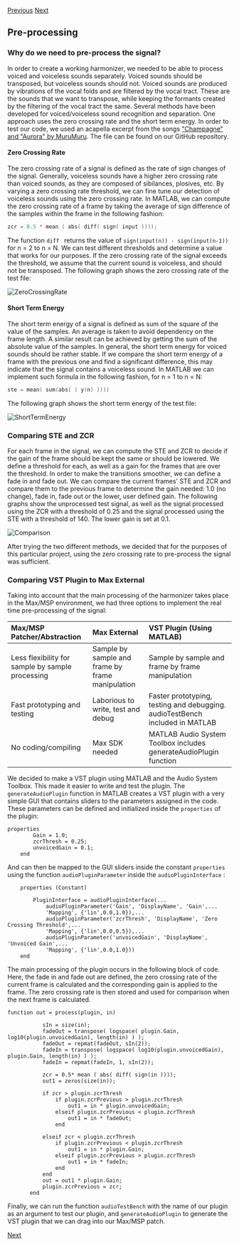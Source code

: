 [Previous](./interface.md)         [Next](./pitchshifting.md)

## Pre-processing

### Why do we need to pre-process the signal?

In order to create a working harmonizer, we needed to be able to process voiced and voiceless sounds separately. Voiced sounds should be transposed, but voiceless sounds should not. Voiced sounds are produced by vibrations of the vocal folds and are filtered by the vocal tract. These are the sounds that we want to transpose, while keeping the formants created by the filtering of the vocal tract the same. Several methods have been developed for voiced/voiceless sound recognition and separation. One approach uses the zero crossing rate and the short term energy. In order to test our code, we used an acapella excerpt from the songs ["Champagne" and "Aurora" by MuruMuru](https://open.spotify.com/track/32nlotNdfPe5PjyEovnrM7?si=IEqlPLsLTxqynP417MJfDA). The file can be found on our GitHub repository.

#### Zero Crossing Rate

The zero crossing rate of a signal is defined as the rate of sign changes of the signal. Generally, voiceless sounds have a higher zero crossing rate than voiced sounds, as they are composed of sibilances, plosives, etc. By varying a zero crossing rate threshold, we can fine tune our detection of voiceless sounds using the zero crossing rate. In MATLAB, we can compute the zero crossing rate of a frame by taking the average of sign difference of the samples within the frame in the following fashion:

```c++
zcr = 0.5 * mean ( abs( diff( sign( input ))));
```

The function ```diff ``` returns the value of ```sign(input(n)) - sign(input(n-1))``` for n = 2 to n = N. We can test different thresholds and determine a value that works for our purposes. If the zero crossing rate of the signal exceeds the threshold, we assume that the current sound is voiceless, and should not be transposed. The following graph shows the zero crossing rate of the test file:

![ZeroCrossingRate](./Images/ZCR.jpg)


#### Short Term Energy

The short term energy of a signal is defined as sum of the square of the value of the samples. An average is taken to avoid dependency on the frame length. A similar result can be achieved by getting the sum of the absolute value of the samples. In general, the short term energy for voiced sounds should be rather stable. If we compare the short term energy of a frame with the previous one and find a significant difference, this may indicate that the signal contains a voiceless sound. In MATLAB we can implement such formula in the following fashion, for n = 1 to n = N:

```c++
ste = mean( sum(abs( ( y(n) ))))
```
The following graph shows the short term energy of the test file:

![ShortTermEnergy](./Images/ShortTermEnergy.jpg)

### Comparing STE and ZCR

For each frame in the signal, we can compute the STE and ZCR to decide if the gain of the frame should be kept the same or should be lowered. We define a threshold for each, as well as a gain for the frames that are over the threshold.
In order to make the transitions smoother, we can define a fade in and fade out. We can compare the current frames' STE and ZCR and compare them to the previous frame to determine the gain needed: 1.0 (no change), fade in, fade out or the lower, user defined gain.
The following graphs show the unprocessed test signal, as well as the signal processed using the ZCR with a threshold of 0.25 and the signal processed using the STE with a threshold of 140. The lower gain is set at 0.1.

![Comparison](./Images/DifferentMethods.jpg) 

After trying the two different methods, we decided that for the purposes of this particular project, using the zero crossing rate to pre-process the signal was sufficient.


### Comparing VST Plugin to Max External

Taking into account that the main processing of the harmonizer takes place in the Max/MSP environment, we had three options to implement the real time pre-processing of the signal:


| Max/MSP Patcher/Abstraction      | Max External  | VST Plugin (Using MATLAB)   |
|:----------------------|:------------------------|:-----------------------------|
|Less flexibility for sample by sample processing| Sample by sample and frame by frame manipulation|Sample by sample and frame by frame manipulation|  
|Fast prototyping and testing | Laborious to write, test and debug     | Faster prototyping, testing and debugging. audioTestBench included in MATLAB   |
|No coding/compiling         | Max SDK needed          | MATLAB Audio System Toolbox includes generateAudioPlugin function              |

We decided to make a VST plugin using MATLAB and the Audio System Toolbox. This made it easier to write and test the plugin. The ```generateAudioPlugin``` function in MATLAB creates a VST plugin with a very simple GUI that contains sliders to the parameters assigned in the code. These parameters can be defined and initialized inside the ```properties``` of the plugin:

```
properties        
        Gain = 1.0;
        zcrThresh = 0.25;
        unvoicedGain = 0.1;
    end
```

And can then be mapped to the GUI sliders inside the constant ```properties``` using the function ```audioPluginParameter``` inside the ```audioPluginInterface``` :

```
    properties (Constant)
        
        PluginInterface = audioPluginInterface(...
            audioPluginParameter('Gain', 'DisplayName', 'Gain',...
            'Mapping', {'lin',0.0,1.0}),...
            audioPluginParameter('zcrThresh', 'DisplayName', 'Zero Crossing Threshold',...
            'Mapping', {'lin',0.0,0.5}),...
            audioPluginParameter('unvoicedGain', 'DisplayName', 'Unvoiced Gain',...
            'Mapping', {'lin',0.0,1.0}))       
    end
 ```
 
 
 The main processing of the plugin occurs in the following block of code. Here, the fade in and fade out are defined, the zero crossing rate of the current frame is calculated and the corresponding gain is applied to the frame. The zero crossing rate is then stored and used for comparison when the next frame is calculated.
 
 ```
 function out = process(plugin, in)    
            
            sIn = size(in);
            fadeOut = transpose( logspace( plugin.Gain, log10(plugin.unvoicedGain), length(in) ) );
            fadeOut = repmat(fadeOut, sIn(2));
            fadeIn = transpose( logspace( log10(plugin.unvoicedGain), plugin.Gain, length(in) ) );
            fadeIn = repmat(fadeIn, 1, sIn(2));
                        
            zcr = 0.5* mean ( abs( diff( sign(in ))));
            out1 = zeros(size(in));
            
            if zcr > plugin.zcrThresh
                if plugin.zcrPrevious > plugin.zcrThresh
                    out1 = in * plugin.unvoicedGain;
                elseif plugin.zcrPrevious < plugin.zcrThresh
                    out1 = in * fadeOut;
                end
                
            elseif zcr < plugin.zcrThresh
                if plugin.zcrPrevious < plugin.zcrThresh
                    out1 = in * plugin.Gain;
                elseif plugin.zcrPrevious > plugin.zcrThresh
                	out1 = in * fadeIn;
                end
            end
            out = out1 * plugin.Gain;            
            plugin.zcrPrevious = zcr;             
        end        
```

Finally, we can run the function ```audioTestBench``` with the name of our plugin as an argument to test our plugin, and ```generateAudioPlugin``` to generate the VST plugin that we can drag into our Max/MSP patch. 





[Next](./pitchshifting.md)

